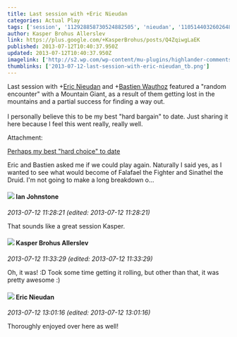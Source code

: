 ```yaml
---
title: Last session with +Eric Nieudan
categories: Actual Play
tags: ['session', '112928858730524882505', 'nieudan', '110514403260264899558']
author: Kasper Brohus Allerslev
link: https://plus.google.com/+KasperBrohus/posts/Q4ZqiwgLaEK
published: 2013-07-12T10:40:37.950Z
updated: 2013-07-12T10:40:37.950Z
imagelink: ['http://s2.wp.com/wp-content/mu-plugins/highlander-comments/images/wplogo.png?m=1289230950g']
thumblinks: ['2013-07-12-last-session-with-eric-nieudan_tb.png']
---
```


Last session with <span class="proflinkWrapper"><span class="proflinkPrefix">+</span><a class="proflink" href="https://plus.google.com/112928858730524882505" oid="112928858730524882505">Eric Nieudan</a></span> and <span class="proflinkWrapper"><span class="proflinkPrefix">+</span><a class="proflink" href="https://plus.google.com/110514403260264899558" oid="110514403260264899558">Bastien Wauthoz</a></span> featured a &quot;random encounter&quot; with a Mountain Giant, as a result of them getting lost in the mountains and a partial success for finding a way out.<br /><br />I personally believe this to be my best &quot;hard bargain&quot; to date. Just sharing it here because I feel this went really, really well.


Attachment:

<a href='http://partialsuccess.wordpress.com/2013/07/12/perhaps-my-best-hard-choice-to-date/'>Perhaps my best "hard choice" to date</a>


Eric and Bastien asked me if we could play again. Naturally I said yes, as I wanted to see what would become of Falafael the Fighter and Sinathel the Druid. I'm not going to make a long breakdown o...
<div id='comment z12cepbgjvuccpw4d04ccboiarzdtj14dhs'>
  <h4><img src='{{site.baseurl}}//images/avatars/102659678687704078867_photo.jpg'> Ian Johnstone</h4>
      <p><cite>2013-07-12 11:28:21 (edited: 2013-07-12 11:28:21)</cite></p>
        <p>That sounds like a great session Kasper.</p>
</div>
        

<div id='comment z12cepbgjvuccpw4d04ccboiarzdtj14dhs'>
  <h4><img src='{{site.baseurl}}//images/avatars/110937611143261107555_photo.jpg'> Kasper Brohus Allerslev</h4>
      <p><cite>2013-07-12 11:33:29 (edited: 2013-07-12 11:33:29)</cite></p>
        <p>Oh, it was! :D Took some time getting it rolling, but other than that, it was pretty awesome :)</p>
</div>
        

<div id='comment z12cepbgjvuccpw4d04ccboiarzdtj14dhs'>
  <h4><img src='{{site.baseurl}}//images/avatars/112928858730524882505_photo.jpg'> Eric Nieudan</h4>
      <p><cite>2013-07-12 13:01:16 (edited: 2013-07-12 13:01:16)</cite></p>
        <p>Thoroughly enjoyed over here as well!</p>
</div>
        